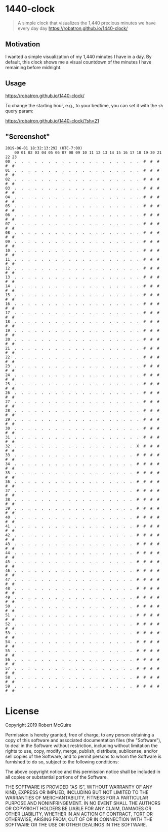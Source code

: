 # 1440-clock

> A simple clock that visualizes the 1,440 precious minutes we have every day
> day https://robatron.github.io/1440-clock/

## Motivation

I wanted a simple visualization of my 1,440 minutes I have in a day. By default,
this clock shows me a visual countdown of the minutes I have remaining before
midnight.

## Usage

https://robatron.github.io/1440-clock/

To change the starting hour, e.g., to your bedtime, you can set it with the `sh`
query param:

https://robatron.github.io/1440-clock/?sh=21

## "Screenshot"

```
2019-06-01 18:32:13:292 (UTC-7:00)
    00 01 02 03 04 05 06 07 08 09 10 11 12 13 14 15 16 17 18 19 20 21 22 23
00  .  .  .  .  .  .  .  .  .  .  .  .  .  .  .  .  .  .  .  #  #  #  #  #
01  .  .  .  .  .  .  .  .  .  .  .  .  .  .  .  .  .  .  .  #  #  #  #  #
02  .  .  .  .  .  .  .  .  .  .  .  .  .  .  .  .  .  .  .  #  #  #  #  #
03  .  .  .  .  .  .  .  .  .  .  .  .  .  .  .  .  .  .  .  #  #  #  #  #
04  .  .  .  .  .  .  .  .  .  .  .  .  .  .  .  .  .  .  .  #  #  #  #  #
05  .  .  .  .  .  .  .  .  .  .  .  .  .  .  .  .  .  .  .  #  #  #  #  #
06  .  .  .  .  .  .  .  .  .  .  .  .  .  .  .  .  .  .  .  #  #  #  #  #
07  .  .  .  .  .  .  .  .  .  .  .  .  .  .  .  .  .  .  .  #  #  #  #  #
08  .  .  .  .  .  .  .  .  .  .  .  .  .  .  .  .  .  .  .  #  #  #  #  #
09  .  .  .  .  .  .  .  .  .  .  .  .  .  .  .  .  .  .  .  #  #  #  #  #
10  .  .  .  .  .  .  .  .  .  .  .  .  .  .  .  .  .  .  .  #  #  #  #  #
11  .  .  .  .  .  .  .  .  .  .  .  .  .  .  .  .  .  .  .  #  #  #  #  #
12  .  .  .  .  .  .  .  .  .  .  .  .  .  .  .  .  .  .  .  #  #  #  #  #
13  .  .  .  .  .  .  .  .  .  .  .  .  .  .  .  .  .  .  .  #  #  #  #  #
14  .  .  .  .  .  .  .  .  .  .  .  .  .  .  .  .  .  .  .  #  #  #  #  #
15  .  .  .  .  .  .  .  .  .  .  .  .  .  .  .  .  .  .  .  #  #  #  #  #
16  .  .  .  .  .  .  .  .  .  .  .  .  .  .  .  .  .  .  .  #  #  #  #  #
17  .  .  .  .  .  .  .  .  .  .  .  .  .  .  .  .  .  .  .  #  #  #  #  #
18  .  .  .  .  .  .  .  .  .  .  .  .  .  .  .  .  .  .  .  #  #  #  #  #
19  .  .  .  .  .  .  .  .  .  .  .  .  .  .  .  .  .  .  .  #  #  #  #  #
20  .  .  .  .  .  .  .  .  .  .  .  .  .  .  .  .  .  .  .  #  #  #  #  #
21  .  .  .  .  .  .  .  .  .  .  .  .  .  .  .  .  .  .  .  #  #  #  #  #
22  .  .  .  .  .  .  .  .  .  .  .  .  .  .  .  .  .  .  .  #  #  #  #  #
23  .  .  .  .  .  .  .  .  .  .  .  .  .  .  .  .  .  .  .  #  #  #  #  #
24  .  .  .  .  .  .  .  .  .  .  .  .  .  .  .  .  .  .  .  #  #  #  #  #
25  .  .  .  .  .  .  .  .  .  .  .  .  .  .  .  .  .  .  .  #  #  #  #  #
26  .  .  .  .  .  .  .  .  .  .  .  .  .  .  .  .  .  .  .  #  #  #  #  #
27  .  .  .  .  .  .  .  .  .  .  .  .  .  .  .  .  .  .  .  #  #  #  #  #
28  .  .  .  .  .  .  .  .  .  .  .  .  .  .  .  .  .  .  .  #  #  #  #  #
29  .  .  .  .  .  .  .  .  .  .  .  .  .  .  .  .  .  .  .  #  #  #  #  #
30  .  .  .  .  .  .  .  .  .  .  .  .  .  .  .  .  .  .  .  #  #  #  #  #
31  .  .  .  .  .  .  .  .  .  .  .  .  .  .  .  .  .  .  .  #  #  #  #  #
32  .  .  .  .  .  .  .  .  .  .  .  .  .  .  .  .  .  .  X  #  #  #  #  #
33  .  .  .  .  .  .  .  .  .  .  .  .  .  .  .  .  .  .  #  #  #  #  #  #
34  .  .  .  .  .  .  .  .  .  .  .  .  .  .  .  .  .  .  #  #  #  #  #  #
35  .  .  .  .  .  .  .  .  .  .  .  .  .  .  .  .  .  .  #  #  #  #  #  #
36  .  .  .  .  .  .  .  .  .  .  .  .  .  .  .  .  .  .  #  #  #  #  #  #
37  .  .  .  .  .  .  .  .  .  .  .  .  .  .  .  .  .  .  #  #  #  #  #  #
38  .  .  .  .  .  .  .  .  .  .  .  .  .  .  .  .  .  .  #  #  #  #  #  #
39  .  .  .  .  .  .  .  .  .  .  .  .  .  .  .  .  .  .  #  #  #  #  #  #
40  .  .  .  .  .  .  .  .  .  .  .  .  .  .  .  .  .  .  #  #  #  #  #  #
41  .  .  .  .  .  .  .  .  .  .  .  .  .  .  .  .  .  .  #  #  #  #  #  #
42  .  .  .  .  .  .  .  .  .  .  .  .  .  .  .  .  .  .  #  #  #  #  #  #
43  .  .  .  .  .  .  .  .  .  .  .  .  .  .  .  .  .  .  #  #  #  #  #  #
44  .  .  .  .  .  .  .  .  .  .  .  .  .  .  .  .  .  .  #  #  #  #  #  #
45  .  .  .  .  .  .  .  .  .  .  .  .  .  .  .  .  .  .  #  #  #  #  #  #
46  .  .  .  .  .  .  .  .  .  .  .  .  .  .  .  .  .  .  #  #  #  #  #  #
47  .  .  .  .  .  .  .  .  .  .  .  .  .  .  .  .  .  .  #  #  #  #  #  #
48  .  .  .  .  .  .  .  .  .  .  .  .  .  .  .  .  .  .  #  #  #  #  #  #
49  .  .  .  .  .  .  .  .  .  .  .  .  .  .  .  .  .  .  #  #  #  #  #  #
50  .  .  .  .  .  .  .  .  .  .  .  .  .  .  .  .  .  .  #  #  #  #  #  #
51  .  .  .  .  .  .  .  .  .  .  .  .  .  .  .  .  .  .  #  #  #  #  #  #
52  .  .  .  .  .  .  .  .  .  .  .  .  .  .  .  .  .  .  #  #  #  #  #  #
53  .  .  .  .  .  .  .  .  .  .  .  .  .  .  .  .  .  .  #  #  #  #  #  #
54  .  .  .  .  .  .  .  .  .  .  .  .  .  .  .  .  .  .  #  #  #  #  #  #
55  .  .  .  .  .  .  .  .  .  .  .  .  .  .  .  .  .  .  #  #  #  #  #  #
56  .  .  .  .  .  .  .  .  .  .  .  .  .  .  .  .  .  .  #  #  #  #  #  #
57  .  .  .  .  .  .  .  .  .  .  .  .  .  .  .  .  .  .  #  #  #  #  #  #
58  .  .  .  .  .  .  .  .  .  .  .  .  .  .  .  .  .  .  #  #  #  #  #  #
59  .  .  .  .  .  .  .  .  .  .  .  .  .  .  .  .  .  .  #  #  #  #  #  #
```

# License

Copyright 2019 Robert McGuire

Permission is hereby granted, free of charge, to any person obtaining a copy of
this software and associated documentation files (the "Software"), to deal in
the Software without restriction, including without limitation the rights to
use, copy, modify, merge, publish, distribute, sublicense, and/or sell copies of
the Software, and to permit persons to whom the Software is furnished to do so,
subject to the following conditions:

The above copyright notice and this permission notice shall be included in all
copies or substantial portions of the Software.

THE SOFTWARE IS PROVIDED "AS IS", WITHOUT WARRANTY OF ANY KIND, EXPRESS OR
IMPLIED, INCLUDING BUT NOT LIMITED TO THE WARRANTIES OF MERCHANTABILITY, FITNESS
FOR A PARTICULAR PURPOSE AND NONINFRINGEMENT. IN NO EVENT SHALL THE AUTHORS OR
COPYRIGHT HOLDERS BE LIABLE FOR ANY CLAIM, DAMAGES OR OTHER LIABILITY, WHETHER
IN AN ACTION OF CONTRACT, TORT OR OTHERWISE, ARISING FROM, OUT OF OR IN
CONNECTION WITH THE SOFTWARE OR THE USE OR OTHER DEALINGS IN THE SOFTWARE.
